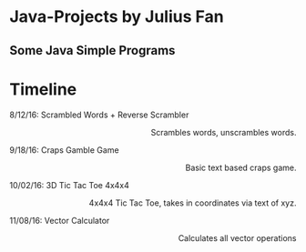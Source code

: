 # Java-Projects by Julius Fan
<p align = "center"> <h2> Some Java Simple Programs </h2> </p>  
<p align = "center"> <h1> Timeline </h1> </p>
<p align = "left"> 8/12/16: Scrambled Words + Reverse Scrambler </p>
<p align = "right">Scrambles words, unscrambles words. </p>  
<p align = "left"> 9/18/16: Craps Gamble Game </p>  
<p align = "right"> Basic text based craps game. </p>  
<p align = "left"> 10/02/16: 3D Tic Tac Toe 4x4x4 </p>  
<p align = "right"> 4x4x4 Tic Tac Toe, takes in coordinates via text of xyz. </p>  
<p align = "left"> 11/08/16: Vector Calculator </p>  
<p align = "right"> Calculates all vector operations </p>
 
